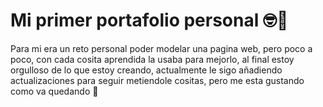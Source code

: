 <h1>Mi primer portafolio personal 🤓👾</h1>

<p>Para mi era un reto personal poder modelar una pagina web, pero poco a poco, con cada cosita aprendida la usaba para mejorlo, al final estoy orgulloso de lo que estoy creando,
actualmente le sigo añadiendo actualizaciones para seguir metiendole cositas, pero me esta gustando como va quedando 🥳</p>

